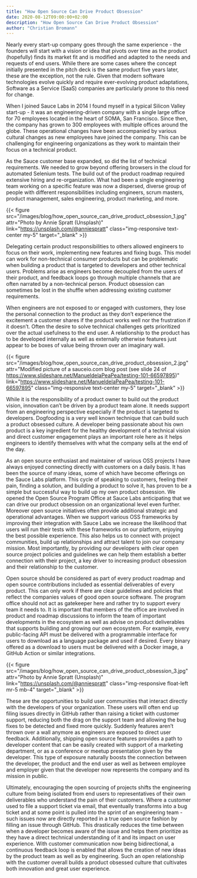 ```yaml
---
title: "How Open Source Can Drive Product Obsession"
date: 2020-08-12T09:00:00+02:00
description: "How Open Source Can Drive Product Obsession"
author: "Christian Bromann"
---
```


Nearly every start-up company goes through the same experience - the founders 
will start with a vision or idea that pivots over time as the product (hopefully) 
finds its market fit and is modified and adapted to the needs and requests of end 
users. While there are some cases where the concept initially presented in the 
pitch deck is the same product five years later, these are the exception, not the 
rule. Given that modern software technologies evolve quickly and require 
ever-evolving product adaptations, Software as a Service (SaaS) companies are 
particularly prone to this need for change. 

When I joined Sauce Labs in 2014 I found myself in a typical Silicon Valley 
start-up - it was an engineering-driven company with a single large office for 
70 employees located in the heart of SOMA, San Francisco. Since then, the company 
has grown to 300 employees with multiple offices around the globe. These 
operational changes have been accompanied by various cultural changes as new 
employees have joined the company. This can be challenging for engineering 
organizations as they work to maintain their focus on a technical product.

As the Sauce customer base expanded, so did the list of technical requirements. 
We needed to grow beyond offering browsers in the cloud for automated Selenium 
tests. The build out of the product roadmap required extensive hiring and 
re-organization. What had been a single engineering team working on a specific 
feature was now a dispersed, diverse group of people with different 
responsibilities including engineers, scrum masters, product management, 
sales engineering, product marketing, and more.


{{< figure src="/images/blog/how_open_source_can_drive_product_obsession_1.jpg" attr="Photo by Annie Spratt (Unsplash)" link="https://unsplash.com/@anniespratt" class="img-responsive text-center my-5" target="_blank" >}}

Delegating certain product responsibilities to others allowed engineers to 
focus on their work, implementing new features and fixing bugs. This model 
can work for non-technical consumer products but can be problematic when 
building a product that is targeted to developers and other technical users. 
Problems arise as engineers become decoupled from the users of their product, 
and feedback loops go through multiple channels that are often narrated by a 
non-technical person. Product obsession can sometimes be lost in the shuffle 
when addressing existing customer requirements.

When engineers are not exposed to or engaged with customers, they lose the 
personal connection to the product as they don’t experience the excitement 
a customer shares if the product works well nor the frustration if it doesn’t. 
Often the desire to solve technical challenges gets prioritized over the 
actual usefulness to the end user. A relationship to the product has to be 
developed internally as well as externally otherwise features just appear 
to be boxes of value being thrown over an imaginary wall.

{{< figure src="/images/blog/how_open_source_can_drive_product_obsession_2.jpg" attr="Modified picture of a sauceio.com blog post (see slide 24 of https://www.slideshare.net/ManueldelaPeaPea/testing-101-66597895)" link="https://www.slideshare.net/ManueldelaPeaPea/testing-101-66597895" class="img-responsive text-center my-5" target="_blank" >}}

While it is the responsibility of a product owner to build out the product 
vision, innovation can’t be driven by a product team alone. It needs support 
from an engineering perspective especially if the product is targeted to 
developers. Dogfooding is a very well known technique that can build such a 
product obsessed culture. A developer being passionate about his own product 
is a key ingredient for the healthy development of a technical vision and 
direct customer engagement plays an important role here as it helps engineers 
to identify themselves with what the company sells at the end of the day.

As an open source enthusiast and maintainer of various OSS projects I have always 
enjoyed connecting directly with customers on a daily basis. It has been the 
source of many ideas, some of which have become offerings on the Sauce Labs 
platform. This cycle of speaking to customers, feeling their pain, finding a 
solution, and building a product to solve it, has proven to be a simple but 
successful way to build up my own product obsession. We opened the Open Source 
Program Office at Sauce Labs anticipating that we can drive our product 
obsession on an organizational level even further. Moreover open source 
initiatives often provide additional strategic and operational advantages. 
When we support various OSS frameworks by improving their integration with 
Sauce Labs we increase the likelihood that users will run their tests with 
these frameworks on our platform, enjoying the best possible experience. 
This also helps us to connect with project communities, build up relationships 
and attract talent to join our company mission. Most importantly, by 
providing our developers with clear open source project policies and guidelines 
we can help them establish a better connection with their project, a key 
driver to increasing product obsession and their relationship to the customer.

Open source should be considered as part of every product roadmap and open 
source contributions included as essential deliverables of every product. 
This can only work if there are clear guidelines and policies that reflect 
the companies values of good open source software. The program office should 
not act as gatekeeper here and rather try to support every team it needs to. 
It is important that members of the office are involved in product and roadmap 
discussions to inform the team of important developments in the ecosystem as 
well as advise on product deliverables that supports building and growing our 
own ecosystem. For example, every public-facing API must be delivered with a 
programmable interface for users to download as a language package and used if 
desired. Every binary offered as a download to users must be delivered with a 
Docker image, a GitHub Action or similar integrations.

{{< figure src="/images/blog/how_open_source_can_drive_product_obsession_3.jpg" attr="Photo by Annie Spratt (Unsplash)" link="https://unsplash.com/@anniespratt" class="img-responsive float-left mr-5 mb-4" target="_blank" >}}

These are the opportunities to build user communities that interact directly 
with the developers of your organization. These users will often end up filing 
issues directly in GitHub rather than raising a ticket with customer support, 
reducing both the drag on the support team and allowing the bug fixes to be 
detected and fixed more quickly. Suddenly features aren’t thrown over a wall 
anymore as engineers are exposed to direct user feedback. Additionally, shipping 
open source features provides a path to developer content that can be easily 
created with support of a marketing department, or as a conference or meetup 
presentation given by the developer. This type of exposure naturally boosts the 
connection between the developer, the product and the end user as well as between 
employee and employer given that the developer now represents the company and 
its mission in public.

Ultimately, encouraging the open sourcing of projects shifts the engineering 
culture from being isolated from end users to representatives of their own 
deliverables who understand the pain of their customers. Where a customer used 
to file a support ticket via email, that eventually transforms into a bug ticket 
and at some point is pulled into the sprint of an engineering team - such issues 
now are directly reported in a true open source fashion by filling an issue 
through GitHub. This drastically reduces the time between when a developer becomes 
aware of the issue and helps them prioritize as they have a direct technical 
understanding of it and its impact on user experience. With customer communication 
now being bidirectional, a continuous feedback loop is enabled that allows the 
creation of new ideas by the product team as well as by engineering. Such an 
open relationship with the customer overall builds a product obsessed culture 
that cultivates both innovation and great user experience.